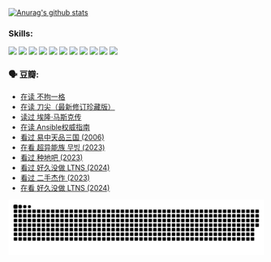 
[![Anurag's github stats](https://github-readme-stats.vercel.app/api?username=w940853815)](https://github.com/anuraghazra/github-readme-stats)

### Skills:

<code><img height="32" src="https://cdn.jsdelivr.net/npm/simple-icons@v5/icons/python.svg"></code>
<code><img height="32" src="https://cdn.jsdelivr.net/npm/simple-icons@v5/icons/javascript.svg"></code>
<code><img height="32" src="https://cdn.jsdelivr.net/npm/simple-icons@v5/icons/django.svg"></code>
<code><img height="32" src="https://cdn.jsdelivr.net/npm/simple-icons@v5/icons/flask.svg"></code>
<code><img height="32" src="https://cdn.jsdelivr.net/npm/simple-icons@v5/icons/vuetify.svg"></code>
<code><img height="32" src="https://cdn.jsdelivr.net/npm/simple-icons@v5/icons/git.svg"></code>
<code><img height="32" src="https://cdn.jsdelivr.net/npm/simple-icons@v5/icons/docker.svg"></code>
<code><img height="32" src="https://cdn.jsdelivr.net/npm/simple-icons@v5/icons/postgresql.svg"></code>
<code><img height="32" src="https://cdn.jsdelivr.net/npm/simple-icons@v5/icons/elasticsearch.svg"></code>
<code><img height="32" src="https://cdn.jsdelivr.net/npm/simple-icons@v5/icons/macos.svg"></code>
<code><img height="32" src="https://cdn.jsdelivr.net/npm/simple-icons@v5/icons/linux.svg"></code>

### 🗣 豆瓣:

<!-- DOUBAN-ACTIVITIES:START -->
- [在读 不拘一格](https://www.douban.com/people/136069238/status/4541712161/?_i=09945664)
- [在读 刀尖（最新修订珍藏版）](https://www.douban.com/people/136069238/status/4541711339/?_i=09945664)
- [读过 埃隆·马斯克传](https://www.douban.com/people/136069238/status/4541710351/?_i=09945664)
- [在读 Ansible权威指南](https://www.douban.com/people/136069238/status/4539151450/?_i=09945664)
- [看过 易中天品三国‎ (2006)](https://www.douban.com/people/136069238/status/4529910812/?_i=09945664)
- [在看 超异能族 무빙‎ (2023)](https://www.douban.com/people/136069238/status/4527291077/?_i=09945664)
- [看过 种地吧‎ (2023)](https://www.douban.com/people/136069238/status/4527289637/?_i=09945664)
- [看过 好久没做 LTNS‎ (2024)](https://www.douban.com/people/136069238/status/4527289515/?_i=09945664)
- [看过 二手杰作‎ (2023)](https://www.douban.com/people/136069238/status/4522502716/?_i=09945664)
- [在看 好久没做 LTNS‎ (2024)](https://www.douban.com/people/136069238/status/4521969883/?_i=09945664)
<!-- DOUBAN-ACTIVITIES:END -->


![Snake animation](https://raw.githubusercontent.com/w940853815/w940853815/output/github-contribution-grid-snake.svg)

<!--
**w940853815/w940853815** is a ✨ _special_ ✨ repository because its `README.md` (this file) appears on your GitHub profile.

Here are some ideas to get you started:

- 🔭 I’m currently working on ...
- 🌱 I’m currently learning ...
- 👯 I’m looking to collaborate on ...
- 🤔 I’m looking for help with ...
- 💬 Ask me about ...
- 📫 How to reach me: ...
- 😄 Pronouns: ...
- ⚡ Fun fact: ...
-->
